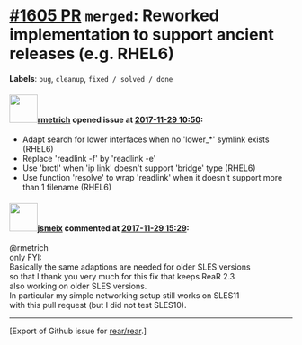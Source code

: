 [\#1605 PR](https://github.com/rear/rear/pull/1605) `merged`: Reworked implementation to support ancient releases (e.g. RHEL6)
==============================================================================================================================

**Labels**: `bug`, `cleanup`, `fixed / solved / done`

#### <img src="https://avatars.githubusercontent.com/u/1163635?u=36b5e32e1dd55f1ce77cad431a5683fce40a7934&v=4" width="50">[rmetrich](https://github.com/rmetrich) opened issue at [2017-11-29 10:50](https://github.com/rear/rear/pull/1605):

-   Adapt search for lower interfaces when no 'lower\_\*' symlink exists
    (RHEL6)
-   Replace 'readlink -f' by 'readlink -e'
-   Use 'brctl' when 'ip link' doesn't support 'bridge' type (RHEL6)
-   Use function 'resolve' to wrap 'readlink' when it doesn't support
    more than 1 filename (RHEL6)

#### <img src="https://avatars.githubusercontent.com/u/1788608?u=925fc54e2ce01551392622446ece427f51e2f0ce&v=4" width="50">[jsmeix](https://github.com/jsmeix) commented at [2017-11-29 15:29](https://github.com/rear/rear/pull/1605#issuecomment-347895853):

@rmetrich  
only FYI:  
Basically the same adaptions are needed for older SLES versions  
so that I thank you very much for this fix that keeps ReaR 2.3  
also working on older SLES versions.  
In particular my simple networking setup still works on SLES11  
with this pull request (but I did not test SLES10).

------------------------------------------------------------------------

\[Export of Github issue for
[rear/rear](https://github.com/rear/rear).\]
